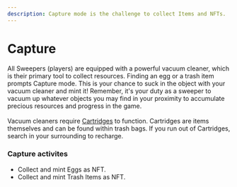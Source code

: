 ```yaml
---
description: Capture mode is the challenge to collect Items and NFTs.
---
```


# Capture

All Sweepers (players) are equipped with a powerful vacuum cleaner, which is their primary tool to collect resources. Finding an egg or a trash item prompts Capture mode. This is your chance to suck in the object with your vacuum cleaner and mint it! Remember, it's your duty as a sweeper to vacuum up whatever objects you may find in your proximity to accumulate precious resources and progress in the game. \
\
Vacuum cleaners require [Cartridges](../resources/game-items/cartridges.md) to function. Cartridges are items themselves and can be found within trash bags. If you run out of Cartridges, search in your surrounding to recharge.&#x20;

### Capture activites

* Collect and mint Eggs as NFT.
* Collect and mint Trash Items as NFT.&#x20;
